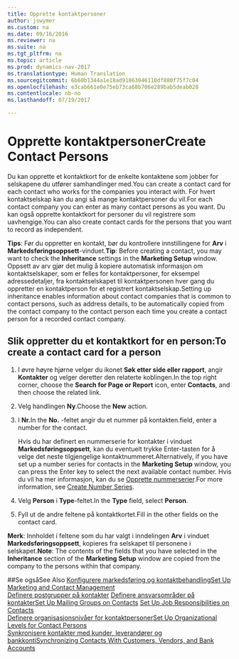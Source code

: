 ```yaml
---
title: Opprette kontaktpersoner
author: jswymer
ms.custom: na
ms.date: 09/16/2016
ms.reviewer: na
ms.suite: na
ms.tgt_pltfrm: na
ms.topic: article
ms.prod: dynamics-nav-2017
ms.translationtype: Human Translation
ms.sourcegitcommit: 6b60b1344a1e18ad91863046110df880f75f7c04
ms.openlocfilehash: e3cab661e0e75eb73ca68b706e289bab5deab028
ms.contentlocale: nb-no
ms.lasthandoff: 07/19/2017

---
```

# <a name="create-contact-persons"></a><span data-ttu-id="5f187-102">Opprette kontaktpersoner</span><span class="sxs-lookup"><span data-stu-id="5f187-102">Create Contact Persons</span></span>
<span data-ttu-id="5f187-103">Du kan opprette et kontaktkort for de enkelte kontaktene som jobber for selskapene du utfører samhandlinger med.</span><span class="sxs-lookup"><span data-stu-id="5f187-103">You can create a contact card for each contact who works for the companies you interact with.</span></span> <span data-ttu-id="5f187-104">For hvert kontaktselskap kan du angi så mange kontaktpersoner du vil.</span><span class="sxs-lookup"><span data-stu-id="5f187-104">For each contact company you can enter as many contact persons as you want.</span></span> <span data-ttu-id="5f187-105">Du kan også opprette kontaktkort for personer du vil registrere som uavhengige.</span><span class="sxs-lookup"><span data-stu-id="5f187-105">You can also create contact cards for the persons that you want to record as independent.</span></span>

<span data-ttu-id="5f187-106">**Tips**: Før du oppretter en kontakt, bør du kontrollere innstillingene for **Arv** i **Markedsføringsoppsett**-vinduet.</span><span class="sxs-lookup"><span data-stu-id="5f187-106">**Tip**: Before creating a contact, you may want to check the **Inheritance** settings in the **Marketing Setup** window.</span></span> <span data-ttu-id="5f187-107">Oppsett av arv gjør det mulig å kopiere automatisk informasjon om kontaktselskaper, som er felles for kontaktpersoner, for eksempel adressedetaljer, fra kontaktselskapet til kontaktpersonen hver gang du oppretter en kontaktperson for et registrert kontaktselskap.</span><span class="sxs-lookup"><span data-stu-id="5f187-107">Setting up inheritance enables information about contact companies that is common to contact persons, such as address details, to be automatically copied from the contact company to the contact person each time you create a contact person for a recorded contact company.</span></span>

## <a name="to-create-a-contact-card-for-a-person"></a><span data-ttu-id="5f187-108">Slik oppretter du et kontaktkort for en person:</span><span class="sxs-lookup"><span data-stu-id="5f187-108">To create a contact card for a person</span></span>
1. <span data-ttu-id="5f187-109">I øvre høyre hjørne velger du ikonet **Søk etter side eller rapport**, angir **Kontakter** og velger deretter den relaterte koblingen.</span><span class="sxs-lookup"><span data-stu-id="5f187-109">In the top right corner, choose the **Search for Page or Report** icon, enter **Contacts**, and then choose the related link.</span></span>
2. <span data-ttu-id="5f187-110">Velg handlingen **Ny**.</span><span class="sxs-lookup"><span data-stu-id="5f187-110">Choose the **New** action.</span></span>
3. <span data-ttu-id="5f187-111">I **Nr.**</span><span class="sxs-lookup"><span data-stu-id="5f187-111">In the **No.**</span></span> <span data-ttu-id="5f187-112">-feltet angir du et nummer på kontakten.</span><span class="sxs-lookup"><span data-stu-id="5f187-112">field, enter a number for the contact.</span></span>

    <span data-ttu-id="5f187-113">Hvis du har definert en nummerserie for kontakter i vinduet **Markedsføringsoppsett**, kan du eventuelt trykke Enter-tasten for å velge det neste tilgjengelige kontaktnummeret.</span><span class="sxs-lookup"><span data-stu-id="5f187-113">Alternatively, if you have set up a number series for contacts in the **Marketing Setup** window, you can press the Enter key to select the next available contact number.</span></span> <span data-ttu-id="5f187-114">Hvis du vil ha mer informasjon, kan du se [Opprette nummerserier](ui-create-number-series.md).</span><span class="sxs-lookup"><span data-stu-id="5f187-114">For more information, see [Create Number Series](ui-create-number-series.md).</span></span>
4. <span data-ttu-id="5f187-115">Velg **Person** i **Type**-feltet.</span><span class="sxs-lookup"><span data-stu-id="5f187-115">In the **Type** field, select **Person**.</span></span>
5. <span data-ttu-id="5f187-116">Fyll ut de andre feltene på kontaktkortet.</span><span class="sxs-lookup"><span data-stu-id="5f187-116">Fill in the other fields on the contact card.</span></span>

<span data-ttu-id="5f187-117">**Merk**: Innholdet i feltene som du har valgt i inndelingen **Arv** i vinduet **Markedsføringsoppsett**, kopieres fra selskapet til personene i selskapet.</span><span class="sxs-lookup"><span data-stu-id="5f187-117">**Note**: The contents of the fields that you have selected in the **Inheritance** section of the **Marketing Setup** window are copied from the company to the persons within that company.</span></span>

##<a name="see-also"></a><span data-ttu-id="5f187-118">Se også</span><span class="sxs-lookup"><span data-stu-id="5f187-118">See Also</span></span>
[<span data-ttu-id="5f187-119">Konfigurere markedsføring og kontaktbehandling</span><span class="sxs-lookup"><span data-stu-id="5f187-119">Set Up Marketing and Contact Management</span></span>](marketing-setup-marketing.md)  
<span data-ttu-id="5f187-120">[Definere postgrupper på kontakter](marketing-mailing-groups.md#assign-mailing-groups-to-a-contact)
[Definere ansvarsområder på kontakter](marketing-job-responsibilities.md)</span><span class="sxs-lookup"><span data-stu-id="5f187-120">[Set Up Mailing Groups on Contacts](marketing-mailing-groups.md#assign-mailing-groups-to-a-contact)
[Set Up Job Responsibilities on Contacts](marketing-job-responsibilities.md)</span></span>  
[<span data-ttu-id="5f187-121">Definere organisasjonsnivåer for kontaktpersoner</span><span class="sxs-lookup"><span data-stu-id="5f187-121">Set Up Organizational Levels for Contact Persons</span></span>](marketing-organizational-levels.md)  
[<span data-ttu-id="5f187-122">Synkronisere kontakter med kunder, leverandører og bankkonti</span><span class="sxs-lookup"><span data-stu-id="5f187-122">Synchronizing Contacts With Customers, Vendors, and Bank Accounts</span></span>](marketing-synchronize-contacts-customers-vendors-bank-accounts.md)  

